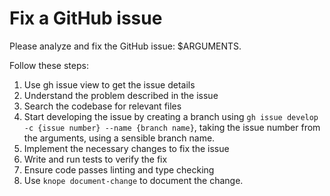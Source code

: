 # Fix a GitHub issue

Please analyze and fix the GitHub issue: $ARGUMENTS.

Follow these steps:

1. Use gh issue view to get the issue details
2. Understand the problem described in the issue
3. Search the codebase for relevant files
4. Start developing the issue by creating a branch using `gh issue develop -c
{issue number} --name {branch name}`, taking the issue number from the
   arguments, using a sensible branch name.
5. Implement the necessary changes to fix the issue
6. Write and run tests to verify the fix
7. Ensure code passes linting and type checking
8. Use `knope document-change` to document the change.
